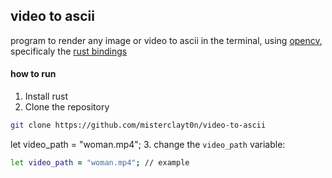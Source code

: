 ## video to ascii
program to render any image or video to ascii in the terminal, using [opencv](https://opencv.org/), specificaly the [rust bindings](https://github.com/twistedfall/opencv-rust)

#### how to run
1. Install rust
2. Clone the repository

```zsh
git clone https://github.com/misterclayt0n/video-to-ascii
```

let video_path = "woman.mp4";
3. change the `video_path` variable:

```zsh
let video_path = "woman.mp4"; // example
```
